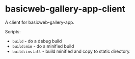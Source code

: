 # basicweb-gallery-app-client

A client for basicweb-gallery-app.

Scripts:
- `build` - do a debug build
- `build:min` - do a minified build
- `build:install` - build minified and copy to static directory.
